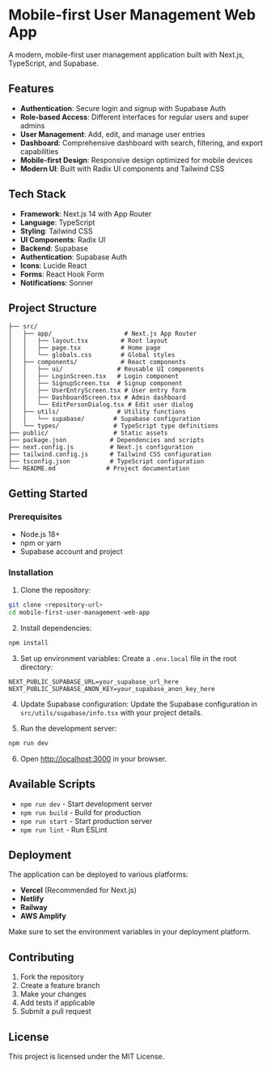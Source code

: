 # Mobile-first User Management Web App

A modern, mobile-first user management application built with Next.js, TypeScript, and Supabase.

## Features

- **Authentication**: Secure login and signup with Supabase Auth
- **Role-based Access**: Different interfaces for regular users and super admins
- **User Management**: Add, edit, and manage user entries
- **Dashboard**: Comprehensive dashboard with search, filtering, and export capabilities
- **Mobile-first Design**: Responsive design optimized for mobile devices
- **Modern UI**: Built with Radix UI components and Tailwind CSS

## Tech Stack

- **Framework**: Next.js 14 with App Router
- **Language**: TypeScript
- **Styling**: Tailwind CSS
- **UI Components**: Radix UI
- **Backend**: Supabase
- **Authentication**: Supabase Auth
- **Icons**: Lucide React
- **Forms**: React Hook Form
- **Notifications**: Sonner

## Project Structure

```
├── src/
│   ├── app/                    # Next.js App Router
│   │   ├── layout.tsx         # Root layout
│   │   ├── page.tsx           # Home page
│   │   └── globals.css        # Global styles
│   ├── components/            # React components
│   │   ├── ui/               # Reusable UI components
│   │   ├── LoginScreen.tsx   # Login component
│   │   ├── SignupScreen.tsx  # Signup component
│   │   ├── UserEntryScreen.tsx # User entry form
│   │   ├── DashboardScreen.tsx # Admin dashboard
│   │   └── EditPersonDialog.tsx # Edit user dialog
│   ├── utils/                # Utility functions
│   │   └── supabase/        # Supabase configuration
│   └── types/               # TypeScript type definitions
├── public/                  # Static assets
├── package.json            # Dependencies and scripts
├── next.config.js          # Next.js configuration
├── tailwind.config.js      # Tailwind CSS configuration
├── tsconfig.json           # TypeScript configuration
└── README.md              # Project documentation
```

## Getting Started

### Prerequisites

- Node.js 18+ 
- npm or yarn
- Supabase account and project

### Installation

1. Clone the repository:
```bash
git clone <repository-url>
cd mobile-first-user-management-web-app
```

2. Install dependencies:
```bash
npm install
```

3. Set up environment variables:
Create a `.env.local` file in the root directory:
```env
NEXT_PUBLIC_SUPABASE_URL=your_supabase_url_here
NEXT_PUBLIC_SUPABASE_ANON_KEY=your_supabase_anon_key_here
```

4. Update Supabase configuration:
Update the Supabase configuration in `src/utils/supabase/info.tsx` with your project details.

5. Run the development server:
```bash
npm run dev
```

6. Open [http://localhost:3000](http://localhost:3000) in your browser.

## Available Scripts

- `npm run dev` - Start development server
- `npm run build` - Build for production
- `npm run start` - Start production server
- `npm run lint` - Run ESLint

## Deployment

The application can be deployed to various platforms:

- **Vercel** (Recommended for Next.js)
- **Netlify**
- **Railway**
- **AWS Amplify**

Make sure to set the environment variables in your deployment platform.

## Contributing

1. Fork the repository
2. Create a feature branch
3. Make your changes
4. Add tests if applicable
5. Submit a pull request

## License

This project is licensed under the MIT License.
  